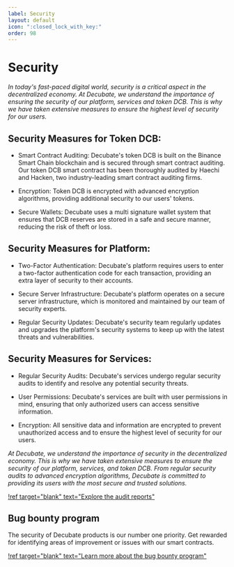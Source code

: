 ```yaml
---
label: Security
layout: default
icon: ":closed_lock_with_key:"
order: 98
---
```

# Security
_In today's fast-paced digital world, security is a critical aspect in the decentralized economy. At Decubate, we understand the importance of ensuring the security of our platform, services and token DCB. This is why we have taken extensive measures to ensure the highest level of security for our users._

## Security Measures for Token DCB:

- Smart Contract Auditing: Decubate's token DCB is built on the Binance Smart Chain blockchain and is secured through smart contract auditing. Our token DCB smart contract has been thoroughly audited by Haechi and Hacken, two industry-leading smart contract auditing firms.

- Encryption: Token DCB is encrypted with advanced encryption algorithms, providing additional security to our users' tokens.

- Secure Wallets: Decubate uses a multi signature wallet system that ensures that DCB reserves are stored in a safe and secure manner, reducing the risk of theft or loss.

## Security Measures for Platform:

- Two-Factor Authentication: Decubate's platform requires users to enter a two-factor authentication code for each transaction, providing an extra layer of security to their accounts.

- Secure Server Infrastructure: Decubate's platform operates on a secure server infrastructure, which is monitored and maintained by our team of security experts.

- Regular Security Updates: Decubate's security team regularly updates and upgrades the platform's security systems to keep up with the latest threats and vulnerabilities.

## Security Measures for Services:

- Regular Security Audits: Decubate's services undergo regular security audits to identify and resolve any potential security threats.

- User Permissions: Decubate's services are built with user permissions in mind, ensuring that only authorized users can access sensitive information.

- Encryption: All sensitive data and information are encrypted to prevent unauthorized access and to ensure the highest level of security for our users.

_At Decubate, we understand the importance of security in the decentralized economy. This is why we have taken extensive measures to ensure the security of our platform, services, and token DCB. From regular security audits to advanced encryption algorithms, Decubate is committed to providing its users with the most secure and trusted solutions._

[!ref target="blank" text="Explore the audit reports"](https://github.com/Decubate-com/public-repository)

## Bug bounty program
The security of Decubate products is our number one priority. Get rewarded for identifying areas of improvement or issues with our smart contracts.

[!ref target="blank" text="Learn more about the bug bounty program"](https://platform.decubate.com/bug-bounty)